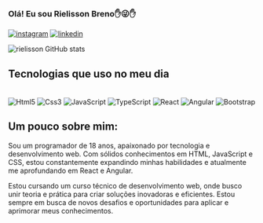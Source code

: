 ### Olá! Eu sou Rielisson Breno✋😜✋

[![instagram](https://img.shields.io/badge/Instagram-E4405F?style=for-the-badge&logo=instagram&logoColor=white)](https://www.instagram.com/rielisson_breno)
[![linkedin](https://img.shields.io/badge/LinkedIn-0077B5?style=for-the-badge&logo=linkedin&logoColor=w)](www.linkedin.com/in/rielisson-breno-3436a3240)

![rielisson GitHub stats](https://github-readme-stats.vercel.app/api?username=rielisson&show_icons=true&theme=dark)

## Tecnologias que uso no meu dia

<div style="display: inline_block"><br/>
    <img align="center" alt="Html5" src="https://img.shields.io/badge/HTML5-E34F26?style=for-the-badge&logo=html5&logoColor=white">
    <img align="center" alt="Css3" src="https://img.shields.io/badge/CSS3-1572B6?style=for-the-badge&logo=css3&logoColor=white">
    <img align="center" alt="JavaScript" src="https://img.shields.io/badge/JavaScript-323330?style=for-the-badge&logo=javascript&logoColor=F7DF1E">
    <img align="center" alt="TypeScript" src="https://img.shields.io/badge/TypeScript-007ACC?style=for-the-badge&logo=typescript&logoColor=white">
    <img align="center" alt="React" src="https://img.shields.io/badge/React-20232A?style=for-the-badge&logo=react&logoColor=61DAFB">
    <img align="center" alt="Angular" src="    https://img.shields.io/badge/Angular-DD0031?style=for-the-badge&logo=angular&logoColor=white">
    <img align="center" alt="Bootstrap" src="https://img.shields.io/badge/Bootstrap-563D7C?style=for-the-badge&logo=bootstrap&logoColor=white">
</div>

## Um pouco sobre mim:
Sou um programador de 18 anos, apaixonado por tecnologia e desenvolvimento web. Com sólidos conhecimentos em HTML, JavaScript e CSS, estou constantemente expandindo minhas habilidades e atualmente me aprofundando em React e Angular.

Estou cursando um curso técnico de desenvolvimento web, onde busco unir teoria e prática para criar soluções inovadoras e eficientes. Estou sempre em busca de novos desafios e oportunidades para aplicar e aprimorar meus conhecimentos.
